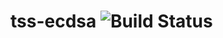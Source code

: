 # tss-ecdsa ![Build Status](https://github.com/novifinancial/tss-ecdsa/workflows/Rust%20CI/badge.svg)
